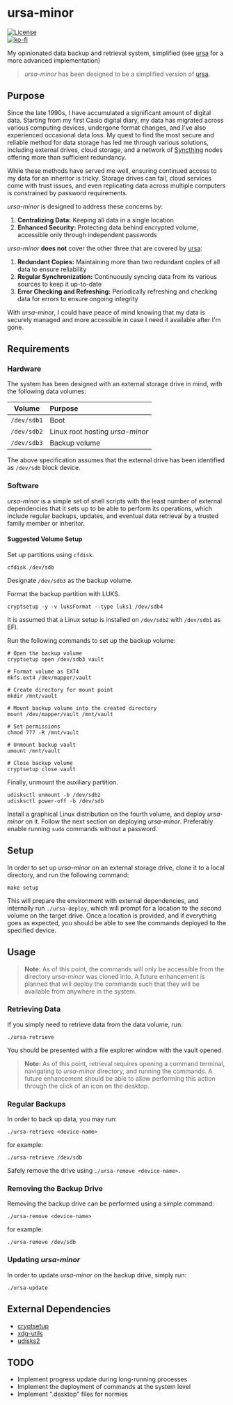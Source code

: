 # ursa-minor

[![License](https://img.shields.io/github/license/myTerminal/ursa-minor.svg)](https://opensource.org/licenses/MIT)  
[![ko-fi](https://ko-fi.com/img/githubbutton_sm.svg)](https://ko-fi.com/Y8Y5E5GL7)

My opinionated data backup and retrieval system, simplified (see [ursa](https://github.com/myTerminal/ursa) for a more advanced implementation)

> *ursa-minor* has been designed to be a simplified version of [ursa](https://github.com/myTerminal/ursa).

## Purpose

Since the late 1990s, I have accumulated a significant amount of digital data. Starting from my first Casio digital diary, my data has migrated across various computing devices, undergone format changes, and I've also experienced occasional data loss. My quest to find the most secure and reliable method for data storage has led me through various solutions, including external drives, cloud storage, and a network of [Syncthing](https://syncthing.net) nodes offering more than sufficient redundancy.

While these methods have served me well, ensuring continued access to my data for an inheritor is tricky. Storage drives can fail, cloud services come with trust issues, and even replicating data across multiple computers is constrained by password requirements.

*ursa-minor* is designed to address these concerns by:

1. **Centralizing Data:** Keeping all data in a single location
2. **Enhanced Security:** Protecting data behind encrypted volume, accessible only through independent passwords

*ursa-minor* **does not** cover the other three that are covered by [ursa](https://github.com/myTerminal/ursa):

1. **Redundant Copies:** Maintaining more than two redundant copies of all data to ensure reliability
2. **Regular Synchronization:** Continuously syncing data from its various sources to keep it up-to-date
3. **Error Checking and Refreshing:** Periodically refreshing and checking data for errors to ensure ongoing integrity

With *ursa-minor*, I could have peace of mind knowing that my data is securely managed and more accessible in case I need it available after I'm gone.

## Requirements

### Hardware

The system has been designed with an external storage drive in mind, with the following data volumes:

|    Volume    | Purpose                         |
|:------------:|:--------------------------------|
| `/dev/sdb1`  | Boot                            |
| `/dev/sdb2`  | Linux root hosting *ursa-minor* |
| `/dev/sdb3`  | Backup volume                   |

The above specification assumes that the external drive has been identified as `/dev/sdb` block device.

### Software

*ursa-minor* is a simple set of shell scripts with the least number of external dependencies that it sets up to be able to perform its operations, which include regular backups, updates, and eventual data retrieval by a trusted family member or inheritor.

#### Suggested Volume Setup

Set up partitions using `cfdisk`.

    cfdisk /dev/sdb

Designate `/dev/sdb3` as the backup volume.

Format the backup partition with LUKS.

    cryptsetup -y -v luksFormat --type luks1 /dev/sdb4

It is assumed that a Linux setup is installed on `/dev/sdb2` with `/dev/sdb1` as EFI.

Run the following commands to set up the backup volume:

    # Open the backup volume
    cryptsetup open /dev/sdb3 vault

    # Format volume as EXT4
    mkfs.ext4 /dev/mapper/vault

    # Create directory for mount point
    mkdir /mnt/vault

    # Mount backup volume into the created directory
    mount /dev/mapper/vault /mnt/vault

    # Set permissions
    chmod 777 -R /mnt/vault

    # Unmount backup vault
    umount /mnt/vault

    # Close backup volume
    cryptsetup close vault

Finally, unmount the auxiliary partition.

    udisksctl unmount -b /dev/sdb2
    udisksctl power-off -b /dev/sdb

Install a graphical Linux distribution on the fourth volume, and deploy *ursa-minor* on it. Follow the next section on deploying *ursa-minor*. Preferably enable running `sudo` commands without a password.

## Setup

In order to set up *ursa-minor* on an external storage drive, clone it to a local directory, and run the following command:

    make setup

This will prepare the environment with external dependencies, and internally run `./ursa-deploy`, which will prompt for a location to the second volume on the target drive. Once a location is provided, and if everything goes as expected, you should be able to see the commands deployed to the specified device.

## Usage

> **Note:** As of this point, the commands will only be accessible from the directory *ursa-minor* was cloned into. A future enhancement is planned that will deploy the commands such that they will be available from anywhere in the system.

### Retrieving Data

If you simply need to retrieve data from the data volume, run:

    ./ursa-retrieve

You should be presented with a file explorer window with the vault opened.

> **Note:** As of this point, retrieval requires opening a command terminal, navigating to *ursa-minor* directory, and running the commands. A future enhancement should be able to allow performing this action through the click of an icon on the desktop.

### Regular Backups

In order to back up data, you may run:

    ./ursa-retrieve <device-name>

for example:

    ./ursa-retrieve /dev/sdb

Safely remove the drive using `./ursa-remove <device-name>`.

### Removing the Backup Drive

Removing the backup drive can be performed using a simple command:

    ./ursa-remove <device-name>

for example:

    ./ursa-remove /dev/sdb

### Updating *ursa-minor*

In order to update *ursa-minor* on the backup drive, simply run:

    ./ursa-update

## External Dependencies

- [cryptsetup](https://gitlab.com/cryptsetup/cryptsetup)
- [xdg-utils](https://www.freedesktop.org/wiki/Software/xdg-utils)
- [udisks2](https://www.freedesktop.org/wiki/Software/udisks)

## TODO

- Implement progress update during long-running processes
- Implement the deployment of commands at the system level
- Implement ".desktop" files for normies
